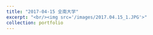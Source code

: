 ```yaml
---
title: "2017-04-15 全南大学"
excerpt: "<br/><img src='/images/2017.04.15_1.JPG'>"
collection: portfolio
---
```

